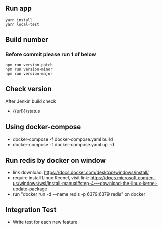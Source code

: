 

## Run app
```
yarn install
yarn local-test
```

## Build number
### Before commit please run 1 of below
```
npm run version-patch
npm run version-minor
npm run version-major
```

## Check version 
After Jenkin build check 
- {{url}}/status

## Using docker-compose
- docker-compose -f docker-compose.yaml build
- docker-compose -f docker-compose.yaml up -d

## Run redis by docker on window
- link download: https://docs.docker.com/desktop/windows/install/
- require install Linux Keenel, visit link: https://docs.microsoft.com/en-us/windows/wsl/install-manual#step-4---download-the-linux-kernel-update-package
- run "docker run -d --name redis -p 6379:6379 redis" on docker

## Integration Test
- Write test for each new feature

